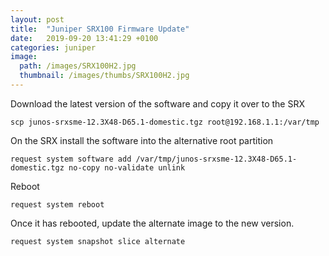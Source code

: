 ```yaml
---
layout: post
title:  "Juniper SRX100 Firmware Update"
date:   2019-09-20 13:41:29 +0100
categories: juniper
image:
  path: /images/SRX100H2.jpg
  thumbnail: /images/thumbs/SRX100H2.jpg
---
```

Download the latest version of the software and copy it over to the SRX

    scp junos-srxsme-12.3X48-D65.1-domestic.tgz root@192.168.1.1:/var/tmp

On the SRX install the software into the alternative root partition

    request system software add /var/tmp/junos-srxsme-12.3X48-D65.1-domestic.tgz no-copy no-validate unlink

Reboot

    request system reboot

Once it has rebooted, update the alternate image to the new version.

    request system snapshot slice alternate
